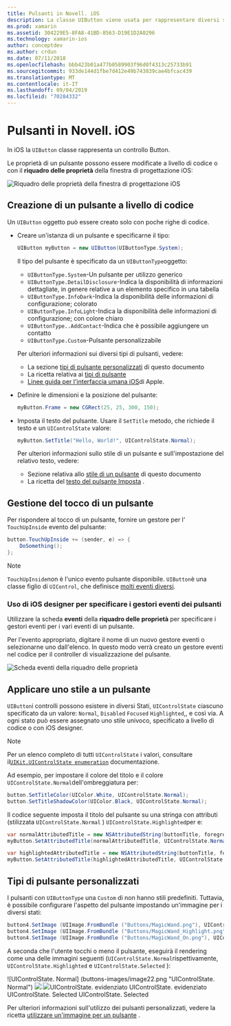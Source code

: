 ```yaml
---
title: Pulsanti in Novell. iOS
description: La classe UIButton viene usata per rappresentare diversi stili di pulsante nelle schermate iOS. Questa guida presenta le diverse opzioni per l'uso dei pulsanti in iOS.
ms.prod: xamarin
ms.assetid: 304229E5-8FA8-41BD-8563-D19E1D2A0296
ms.technology: xamarin-ios
author: conceptdev
ms.author: crdun
ms.date: 07/11/2018
ms.openlocfilehash: bbb423b01a477b0589903f96d0f4313c25733b91
ms.sourcegitcommit: 933de144d1fbe7d412e49b743839cae4bfcac439
ms.translationtype: MT
ms.contentlocale: it-IT
ms.lasthandoff: 09/04/2019
ms.locfileid: "70284332"
---
```

# <a name="buttons-in-xamarinios"></a>Pulsanti in Novell. iOS

In iOS la `UIButton` classe rappresenta un controllo Button.

Le proprietà di un pulsante possono essere modificate a livello di codice o con il **riquadro delle proprietà** della finestra di progettazione iOS:

![Riquadro delle proprietà della finestra di progettazione iOS](buttons-images/properties.png "Riquadro delle proprietà della finestra di progettazione iOS")

## <a name="creating-a-button-programmatically"></a>Creazione di un pulsante a livello di codice

Un `UIButton` oggetto può essere creato solo con poche righe di codice.

- Creare un'istanza di un pulsante e specificarne il tipo:

  ```csharp
  UIButton myButton = new UIButton(UIButtonType.System);
  ```

  Il tipo del pulsante è specificato da un `UIButtonType`oggetto:

  - `UIButtonType.System`-Un pulsante per utilizzo generico
  - `UIButtonType.DetailDisclosure`-Indica la disponibilità di informazioni dettagliate, in genere relative a un elemento specifico in una tabella
  - `UIButtonType.InfoDark`-Indica la disponibilità delle informazioni di configurazione; colorato
  - `UIButtonType.InfoLight`-Indica la disponibilità delle informazioni di configurazione; con colore chiaro
  - `UIButtonType..AddContact`-Indica che è possibile aggiungere un contatto
  - `UIButtonType.Custom`-Pulsante personalizzabile

  Per ulteriori informazioni sui diversi tipi di pulsanti, vedere:
  
  - La sezione [tipi di pulsante personalizzati](#custom-button-types) di questo documento
  - La ricetta relativa ai [tipi di pulsante](https://github.com/xamarin/recipes/tree/master/Recipes/ios/standard_controls/buttons/create_different_types_of_buttons)
  - [Linee guida per l'interfaccia umana iOS](https://developer.apple.com/design/human-interface-guidelines/ios/controls/buttons/)di Apple.

- Definire le dimensioni e la posizione del pulsante:

  ```csharp
  myButton.Frame = new CGRect(25, 25, 300, 150);
  ```

- Imposta il testo del pulsante. Usare il `SetTitle` metodo, che richiede il testo e un `UIControlState` valore:

  ```csharp
  myButton.SetTitle("Hello, World!", UIControlState.Normal);
  ```

  Per ulteriori informazioni sullo stile di un pulsante e sull'impostazione del relativo testo, vedere:

  - Sezione relativa allo [stile di un pulsante](#styling-a-button) di questo documento
  - La ricetta del [testo del pulsante Imposta](https://github.com/xamarin/recipes/tree/master/Recipes/ios/standard_controls/buttons/set_button_text) .

## <a name="handling-a-button-tap"></a>Gestione del tocco di un pulsante

Per rispondere al tocco di un pulsante, fornire un gestore per l' `TouchUpInside` evento del pulsante:

```csharp
button.TouchUpInside += (sender, e) => {
    DoSomething();
};
```

> [!NOTE]
> `TouchUpInside`non è l'unico evento pulsante disponibile. `UIButton`è una classe figlio di `UIControl`, che definisce [molti eventi diversi](xref:UIKit.UIControlEvent).

### <a name="using-the-ios-designer-to-specify-button-event-handlers"></a>Uso di iOS designer per specificare i gestori eventi dei pulsanti

Utilizzare la scheda **eventi** della **riquadro delle proprietà** per specificare i gestori eventi per i vari eventi di un pulsante.

Per l'evento appropriato, digitare il nome di un nuovo gestore eventi o selezionarne uno dall'elenco. In questo modo verrà creato un gestore eventi nel codice per il controller di visualizzazione del pulsante.

![Scheda eventi della riquadro delle proprietà](buttons-images/image1.png "Scheda eventi della riquadro delle proprietà")

## <a name="styling-a-button"></a>Applicare uno stile a un pulsante

`UIButton`i controlli possono esistere in diversi Stati, `UIControlState` ciascuno specificato da un valore: `Normal`, `Disabled` `Focused` `Highlighted`,, e così via. A ogni stato può essere assegnato uno stile univoco, specificato a livello di codice o con iOS designer.

> [!NOTE]
> Per un elenco completo di tutti `UIControlState` i valori, consultare il[`UIKit.UIControlState enumeration`](xref:UIKit.UIControlState)
> documentazione.

Ad esempio, per impostare il colore del titolo e il colore `UIControlState.Normal`dell'ombreggiatura per:

```csharp
button.SetTitleColor(UIColor.White, UIControlState.Normal);
button.SetTitleShadowColor(UIColor.Black, UIControlState.Normal);
```

Il codice seguente imposta il titolo del pulsante su una stringa con attributi (stilizzata `UIControlState.Normal` ) `UIControlState.Highlighted`per e:

```csharp
var normalAttributedTitle = new NSAttributedString(buttonTitle, foregroundColor: UIColor.Blue, strikethroughStyle: NSUnderlineStyle.Single);
myButton.SetAttributedTitle(normalAttributedTitle, UIControlState.Normal);

var highlightedAttributedTitle = new NSAttributedString(buttonTitle, foregroundColor: UIColor.Green, strikethroughStyle: NSUnderlineStyle.Thick);
myButton.SetAttributedTitle(highlightedAttributedTitle, UIControlState.Highlighted);
```

## <a name="custom-button-types"></a>Tipi di pulsante personalizzati

I pulsanti con `UIButtonType` una `Custom` di non hanno stili predefiniti. Tuttavia, è possibile configurare l'aspetto del pulsante impostando un'immagine per i diversi stati:

```csharp
button4.SetImage (UIImage.FromBundle ("Buttons/MagicWand.png"), UIControlState.Normal);
button4.SetImage (UIImage.FromBundle ("Buttons/MagicWand_Highlight.png"), UIControlState.Highlighted);
button4.SetImage (UIImage.FromBundle ("Buttons/MagicWand_On.png"), UIControlState.Selected);
```

A seconda che l'utente tocchi o meno il pulsante, eseguirà il rendering come una delle immagini seguenti (`UIControlState.Normal`rispettivamente, `UIControlState.Highlighted` e `UIControlState.Selected` ):

![UIControlState. Normal] (buttons-images/image22.png "UIControlState. Normal") 
![](buttons-images/image24.png "") ![](buttons-images/image23.png "")UIControlState. evidenziato UIControlState. evidenziato UIControlState. Selected UIControlState. Selected 


Per ulteriori informazioni sull'utilizzo dei pulsanti personalizzati, vedere la ricetta [utilizzare un'immagine per un pulsante](https://github.com/xamarin/recipes/tree/master/Recipes/ios/standard_controls/buttons/use_an_image_for_a_button) .


